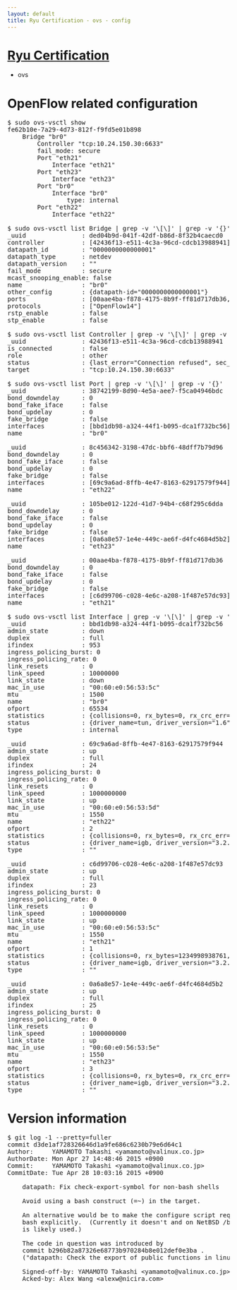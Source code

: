 ```yaml
---
layout: default
title: Ryu Certification - ovs - config
---
```

# [Ryu Certification](http://osrg.github.io/ryu/certification.html)
* ovs 

# OpenFlow related configuration
<pre>
$ sudo ovs-vsctl show
fe62b10e-7a29-4d73-812f-f9fd5e01b898
    Bridge "br0"
        Controller "tcp:10.24.150.30:6633"
        fail_mode: secure
        Port "eth21"
            Interface "eth21"
        Port "eth23"
            Interface "eth23"
        Port "br0"
            Interface "br0"
                type: internal
        Port "eth22"
            Interface "eth22"

$ sudo ovs-vsctl list Bridge | grep -v '\[\]' | grep -v '{}'
_uuid               : ded04b9d-041f-42df-b86d-8f32b4caecd0
controller          : [42436f13-e511-4c3a-96cd-cdcb13988941]
datapath_id         : "0000000000000001"
datapath_type       : netdev
datapath_version    : "<built-in>"
fail_mode           : secure
mcast_snooping_enable: false
name                : "br0"
other_config        : {datapath-id="0000000000000001"}
ports               : [00aae4ba-f878-4175-8b9f-ff81d717db36, 105be012-122d-41d7-94b4-c68f295c6dda, 38742199-8d90-4e5a-aee7-f5ca04946bdc, 8c456342-3198-47dc-bbf6-48dff7b79d96]
protocols           : ["OpenFlow14"]
rstp_enable         : false
stp_enable          : false

$ sudo ovs-vsctl list Controller | grep -v '\[\]' | grep -v '{}'
_uuid               : 42436f13-e511-4c3a-96cd-cdcb13988941
is_connected        : false
role                : other
status              : {last_error="Connection refused", sec_since_connect="646", sec_since_disconnect="2", state=BACKOFF}
target              : "tcp:10.24.150.30:6633"

$ sudo ovs-vsctl list Port | grep -v '\[\]' | grep -v '{}'
_uuid               : 38742199-8d90-4e5a-aee7-f5ca04946bdc
bond_downdelay      : 0
bond_fake_iface     : false
bond_updelay        : 0
fake_bridge         : false
interfaces          : [bbd1db98-a324-44f1-b095-dca1f732bc56]
name                : "br0"

_uuid               : 8c456342-3198-47dc-bbf6-48dff7b79d96
bond_downdelay      : 0
bond_fake_iface     : false
bond_updelay        : 0
fake_bridge         : false
interfaces          : [69c9a6ad-8ffb-4e47-8163-62917579f944]
name                : "eth22"

_uuid               : 105be012-122d-41d7-94b4-c68f295c6dda
bond_downdelay      : 0
bond_fake_iface     : false
bond_updelay        : 0
fake_bridge         : false
interfaces          : [0a6a8e57-1e4e-449c-ae6f-d4fc4684d5b2]
name                : "eth23"

_uuid               : 00aae4ba-f878-4175-8b9f-ff81d717db36
bond_downdelay      : 0
bond_fake_iface     : false
bond_updelay        : 0
fake_bridge         : false
interfaces          : [c6d99706-c028-4e6c-a208-1f487e57dc93]
name                : "eth21"

$ sudo ovs-vsctl list Interface | grep -v '\[\]' | grep -v '{}'
_uuid               : bbd1db98-a324-44f1-b095-dca1f732bc56
admin_state         : down
duplex              : full
ifindex             : 953
ingress_policing_burst: 0
ingress_policing_rate: 0
link_resets         : 0
link_speed          : 10000000
link_state          : down
mac_in_use          : "00:60:e0:56:53:5c"
mtu                 : 1500
name                : "br0"
ofport              : 65534
statistics          : {collisions=0, rx_bytes=0, rx_crc_err=0, rx_dropped=0, rx_errors=0, rx_frame_err=0, rx_over_err=0, rx_packets=0, tx_bytes=0, tx_dropped=0, tx_errors=0, tx_packets=0}
status              : {driver_name=tun, driver_version="1.6", firmware_version="N/A"}
type                : internal

_uuid               : 69c9a6ad-8ffb-4e47-8163-62917579f944
admin_state         : up
duplex              : full
ifindex             : 24
ingress_policing_burst: 0
ingress_policing_rate: 0
link_resets         : 0
link_speed          : 1000000000
link_state          : up
mac_in_use          : "00:60:e0:56:53:5d"
mtu                 : 1550
name                : "eth22"
ofport              : 2
statistics          : {collisions=0, rx_bytes=0, rx_crc_err=0, rx_dropped=0, rx_errors=0, rx_frame_err=0, rx_over_err=0, rx_packets=0, tx_bytes=631678609331, tx_dropped=0, tx_errors=0, tx_packets=421291738}
status              : {driver_name=igb, driver_version="3.2.10-k", firmware_version="2.10-9"}
type                : ""

_uuid               : c6d99706-c028-4e6c-a208-1f487e57dc93
admin_state         : up
duplex              : full
ifindex             : 23
ingress_policing_burst: 0
ingress_policing_rate: 0
link_resets         : 0
link_speed          : 1000000000
link_state          : up
mac_in_use          : "00:60:e0:56:53:5c"
mtu                 : 1550
name                : "eth21"
ofport              : 1
statistics          : {collisions=0, rx_bytes=1234998938761, rx_crc_err=0, rx_dropped=0, rx_errors=0, rx_frame_err=0, rx_over_err=0, rx_packets=823723566, tx_bytes=0, tx_dropped=0, tx_errors=0, tx_packets=0}
status              : {driver_name=igb, driver_version="3.2.10-k", firmware_version="2.10-9"}
type                : ""

_uuid               : 0a6a8e57-1e4e-449c-ae6f-d4fc4684d5b2
admin_state         : up
duplex              : full
ifindex             : 25
ingress_policing_burst: 0
ingress_policing_rate: 0
link_resets         : 0
link_speed          : 1000000000
link_state          : up
mac_in_use          : "00:60:e0:56:53:5e"
mtu                 : 1550
name                : "eth23"
ofport              : 3
statistics          : {collisions=0, rx_bytes=0, rx_crc_err=0, rx_dropped=0, rx_errors=0, rx_frame_err=0, rx_over_err=0, rx_packets=0, tx_bytes=43475482500, tx_dropped=0, tx_errors=0, tx_packets=28983655}
status              : {driver_name=igb, driver_version="3.2.10-k", firmware_version="2.10-9"}
type                : ""
</pre>

# Version information
<pre>
$ git log -1 --pretty=fuller
commit d3de1af728326646d1a9fe686c6230b79e6d64c1
Author:     YAMAMOTO Takashi &lt;yamamoto@valinux.co.jp&gt;
AuthorDate: Mon Apr 27 14:48:46 2015 +0900
Commit:     YAMAMOTO Takashi &lt;yamamoto@valinux.co.jp&gt;
CommitDate: Tue Apr 28 10:03:16 2015 +0900

    datapath: Fix check-export-symbol for non-bash shells
    
    Avoid using a bash construct &#40;=~&#41; in the target.
    
    An alternative would be to make the configure script require
    bash explicitly.  &#40;Currently it doesn't and on NetBSD /bin/ksh
    is likely used.&#41;
    
    The code in question was introduced by
    commit b296b82a87326e68773b970284b8e012def0e3ba .
    &#40;&quot;datapath: Check the export of public functions in linux/compat/linux/.&quot;&#41;
    
    Signed-off-by: YAMAMOTO Takashi &lt;yamamoto@valinux.co.jp&gt;
    Acked-by: Alex Wang &lt;alexw@nicira.com&gt;
</pre>
